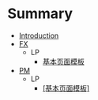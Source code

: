 # Summary

* [Introduction](README.md)
* [FX](fx.md)
   * LP
       * [基本页面模板](content/fxji_ben_ye_mian_mo_ban_md.md)
* [PM](pm.md)
   * LP
       * [[基本页面模板]](pm_ji_ben_ye_mian_mo_ban.md)

